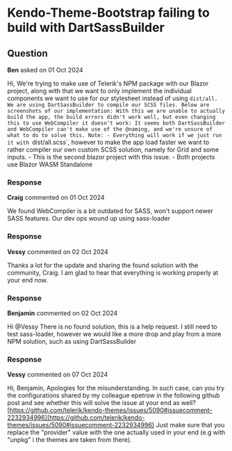 # Kendo-Theme-Bootstrap failing to build with DartSassBuilder

## Question

**Ben** asked on 01 Oct 2024

Hi, We're trying to make use of Telerik's NPM package with our Blazor project, along with that we want to only implement the individual components we want to use for our stylesheet instead of using `dist/all. We are using DartSassBuilder to compile our SCSS files. Below are screenshots of our implementation: With this we are unable to actually build the app, the build errors didn't work well, but even changing this to use WebCompiler it doesn't work: It seems both DartSassBuilder and WebCompiler can't make use of the @naming, and we're unsure of what to do to solve this. Note: - Everything will work if we just run it with `dist/all.scss`, however to make the app load faster we want to rather compiler our own custom SCSS solution, namely for Grid and some inputs. - This is the second blazor project with this issue. - Both projects use Blazor WASM Standalone

### Response

**Craig** commented on 01 Oct 2024

We found WebCompiler is a bit outdated for SASS, won't support newer SASS features. Our dev ops wound up using sass-loader

### Response

**Vessy** commented on 02 Oct 2024

Thanks a lot for the update and sharing the found solution with the community, Craig. I am glad to hear that everything is working properly at your end now.

### Response

**Benjamin** commented on 02 Oct 2024

Hi @Vessy There is no found solution, this is a help request. I still need to test sass-loader, however we would like a more drop and play from a more NPM solution, such as using DartSassBuilder

### Response

**Vessy** commented on 07 Oct 2024

Hi, Benjamin, Apologies for the misunderstanding. In such case, can you try the configurations shared by my colleague epetrow in the following github post and see whether this will solve the issue at your end as well? [https://github.com/telerik/kendo-themes/issues/5090#issuecomment-2232934996](https://github.com/telerik/kendo-themes/issues/5090#issuecomment-2232934996) Just make sure that you replace the "provider" value with the one actually used in your end (e.g with "unpkg" i the themes are taken from there).
